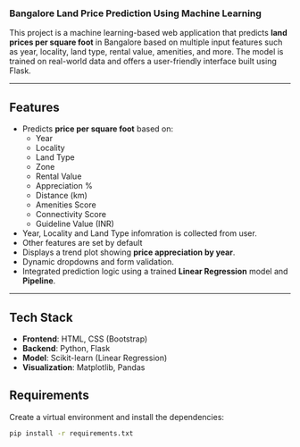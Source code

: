 ### Bangalore Land Price Prediction Using Machine Learning

This project is a machine learning-based web application that predicts **land prices per square foot** in Bangalore based on multiple input features such as year, locality, land type, rental value, amenities, and more. The model is trained on real-world data and offers a user-friendly interface built using Flask.

---

## Features

- Predicts **price per square foot** based on:
  - Year
  - Locality
  - Land Type
  - Zone
  - Rental Value
  - Appreciation %
  - Distance (km)
  - Amenities Score
  - Connectivity Score
  - Guideline Value (INR)
- Year, Locality and Land Type infomration is collected from user.
- Other features are set by default
- Displays a trend plot showing **price appreciation by year**.
- Dynamic dropdowns and form validation.
- Integrated prediction logic using a trained **Linear Regression** model and **Pipeline**.

---

## Tech Stack

- **Frontend**: HTML, CSS (Bootstrap)
- **Backend**: Python, Flask
- **Model**: Scikit-learn (Linear Regression)
- **Visualization**: Matplotlib, Pandas

##  Requirements

Create a virtual environment and install the dependencies:

```bash
pip install -r requirements.txt
